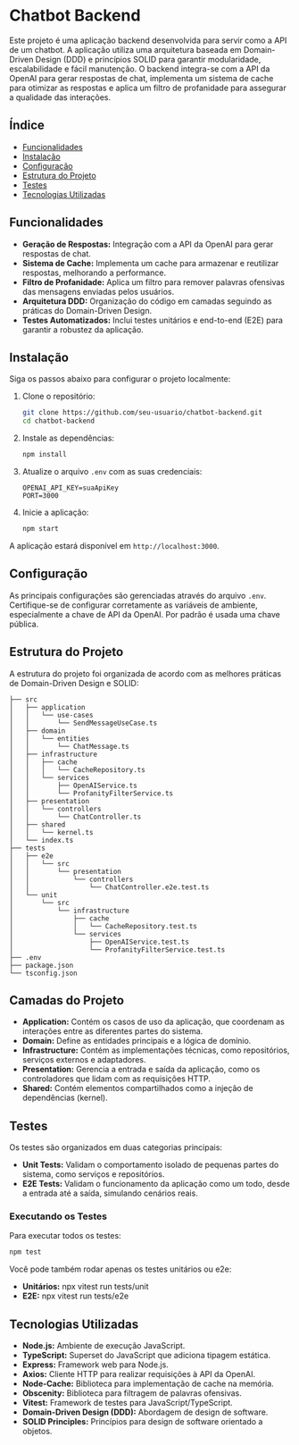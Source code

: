 # Chatbot Backend

Este projeto é uma aplicação backend desenvolvida para servir como a API de um chatbot. A aplicação utiliza uma arquitetura baseada em Domain-Driven Design (DDD) e princípios SOLID para garantir modularidade, escalabilidade e fácil manutenção. O backend integra-se com a API da OpenAI para gerar respostas de chat, implementa um sistema de cache para otimizar as respostas e aplica um filtro de profanidade para assegurar a qualidade das interações.

## Índice
- [Funcionalidades](#funcionalidades)
- [Instalação](#instalação)
- [Configuração](#configuração)
- [Estrutura do Projeto](#estrutura-do-projeto)
- [Testes](#testes)
- [Tecnologias Utilizadas](#tecnologias-utilizadas)

## Funcionalidades

- **Geração de Respostas:** Integração com a API da OpenAI para gerar respostas de chat.
- **Sistema de Cache:** Implementa um cache para armazenar e reutilizar respostas, melhorando a performance.
- **Filtro de Profanidade:** Aplica um filtro para remover palavras ofensivas das mensagens enviadas pelos usuários.
- **Arquitetura DDD:** Organização do código em camadas seguindo as práticas do Domain-Driven Design.
- **Testes Automatizados:** Inclui testes unitários e end-to-end (E2E) para garantir a robustez da aplicação.

## Instalação

Siga os passos abaixo para configurar o projeto localmente:

1. Clone o repositório:

    ```bash
    git clone https://github.com/seu-usuario/chatbot-backend.git
    cd chatbot-backend
    ```

2. Instale as dependências:

    ```bash
    npm install
    ```

3. Atualize o arquivo `.env` com as suas credenciais:

    ```dotenv
    OPENAI_API_KEY=suaApiKey
    PORT=3000
    ```

4. Inicie a aplicação:

    ```bash
    npm start
    ```

A aplicação estará disponível em `http://localhost:3000`.

## Configuração

As principais configurações são gerenciadas através do arquivo `.env`. Certifique-se de configurar corretamente as variáveis de ambiente, especialmente a chave de API da OpenAI. Por padrão é usada uma chave pública.

## Estrutura do Projeto

A estrutura do projeto foi organizada de acordo com as melhores práticas de Domain-Driven Design e SOLID:

```plaintext
├── src
│   ├── application
│   │   └── use-cases
│   │       └── SendMessageUseCase.ts
│   ├── domain
│   │   └── entities
│   │       └── ChatMessage.ts
│   ├── infrastructure
│   │   ├── cache
│   │   │   └── CacheRepository.ts
│   │   └── services
│   │       ├── OpenAIService.ts
│   │       └── ProfanityFilterService.ts
│   ├── presentation
│   │   └── controllers
│   │       └── ChatController.ts
│   ├── shared
│   │   └── kernel.ts
│   └── index.ts
├── tests
│   ├── e2e
│   │   └── src
│   │       └── presentation
│   │           └── controllers
│   │               └── ChatController.e2e.test.ts
│   └── unit
│       └── src
│           └── infrastructure
│               ├── cache
│               │   └── CacheRepository.test.ts
│               └── services
│                   ├── OpenAIService.test.ts
│                   └── ProfanityFilterService.test.ts
├── .env
├── package.json
└── tsconfig.json
```

## Camadas do Projeto

- **Application:** Contém os casos de uso da aplicação, que coordenam as interações entre as diferentes partes do sistema.
- **Domain:** Define as entidades principais e a lógica de domínio.
- **Infrastructure:** Contém as implementações técnicas, como repositórios, serviços externos e adaptadores.
- **Presentation:** Gerencia a entrada e saída da aplicação, como os controladores que lidam com as requisições HTTP.
- **Shared:** Contém elementos compartilhados como a injeção de dependências (kernel).

## Testes
Os testes são organizados em duas categorias principais:

- **Unit Tests:** Validam o comportamento isolado de pequenas partes do sistema, como serviços e repositórios.
- **E2E Tests:** Validam o funcionamento da aplicação como um todo, desde a entrada até a saída, simulando cenários reais.

### Executando os Testes
Para executar todos os testes:

```bash
npm test
```

Você pode também rodar apenas os testes unitários ou e2e:

- **Unitários:** npx vitest run tests/unit
- **E2E:** npx vitest run tests/e2e

## Tecnologias Utilizadas

- **Node.js:** Ambiente de execução JavaScript.
- **TypeScript:** Superset do JavaScript que adiciona tipagem estática.
- **Express:** Framework web para Node.js.
- **Axios:** Cliente HTTP para realizar requisições à API da OpenAI.
- **Node-Cache:** Biblioteca para implementação de cache na memória.
- **Obscenity:** Biblioteca para filtragem de palavras ofensivas.
- **Vitest:** Framework de testes para JavaScript/TypeScript.
- **Domain-Driven Design (DDD):** Abordagem de design de software.
- **SOLID Principles:** Princípios para design de software orientado a objetos.
